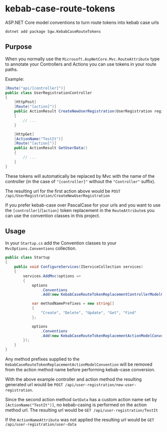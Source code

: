 # kebab-case-route-tokens

ASP.NET Core model conventions to turn route tokens into kebab case urls

`dotnet add package Sgw.KebabCaseRouteTokens`

## Purpose

When you normally use the `Microsoft.AspNetCore.Mvc.RouteAttribute` type to annotate your Controllers and Actions you can use tokens in your route paths.

Example:

```csharp
[Route("api/[controller]")]
public class UserRegistrationController
{
    [HttpPost]
    [Route("[action]")]
    public ActionResult CreateNewUserRegistration(UserRegistration registration)
    {
        // ...
    }

    [HttpGet]
    [ActionName("TestIt")]
    [Route("[action]")]
    public ActionResult GetUserData()
    {
        // ...
    }
}
```

These tokens will automatically be replaced by Mvc with the name of the controller (in the case of `"[controller]"` without the `"Controller"` suffix).

The resulting url for the first action above would be `POST /api/UserRegistration/CreateNewUserRegistration`

If you prefer kebab-case over PascalCase for your urls and you want to use the `[controller]`/`[action]` token replacement in the `RouteAttribute`s you can use the convention classes in this project.

## Usage

In your `Startup.cs` add the Convention classes to your `MvcOptions.Conventions` collection.

```csharp
public class Startup
{
    public void ConfigureServices(IServiceCollection services)
    {
        services.AddMvc(options =>
        {
            options
                .Conventions
                .Add(new KebabCaseRouteTokenReplacementControllerModelConvention());

            var methodNamePrefixes = new string[]
            {
                "Create", "Delete", "Update", "Get", "Find"
            };

            options
                .Conventions
                .Add(new KebabCaseRouteTokenReplacementActionModelConvention(methodNamePrefixes));
        });
    }
}
```

Any method prefixes supplied to the `KebabCaseRouteTokenReplacementActionModelConvention` will be removed from the action method name before performing kebab-case conversion.

With the above example controller and action method the resulting generated url would be `POST /api/user-registration/new-user-registration`.

Since the second action method `GetData` has a custom action name set by `[ActionName("TestIt")]`, no kebab-casing is performed on the action method url. The resulting url would be `GET /api/user-registration/TestIt`

If the `ActionNameAttribute` was not applied the resulting url would be `GET /api/user-registration/user-data`